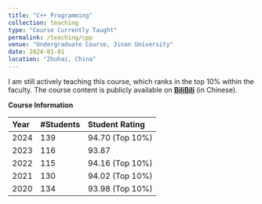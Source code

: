 ```yaml
---
title: "C++ Programming"
collection: teaching
type: "Course Currently Taught"
permalink: /teaching/cpp
venue: "Undergraduate Course, Jinan University"
date: 2024-01-01
location: "Zhuhai, China"
---
```


I am still actively teaching this course, which ranks in the top 10% within the faculty. The course content is publicly available on [**BiliBili**](https://www.bilibili.com/video/BV1JTHxeDEof/) (in Chinese).

**Course Information**

| Year    | #Students | Student Rating  |
|:--------|:----------|:----------------|
| 2024    | 139       | 94.70 (Top 10%) |
| 2023    | 116       | 93.87           |
| 2022    | 115       | 94.16 (Top 10%) |
| 2021    | 130       | 94.02 (Top 10%) |
| 2020    | 134       | 93.98 (Top 10%) |